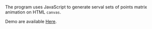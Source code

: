 The program uses JavaScript to generate serval sets of points matrix animation on HTML `canvas`.

Demo are available [Here](sqmscm.github.io/DotMatrixAnimation).
